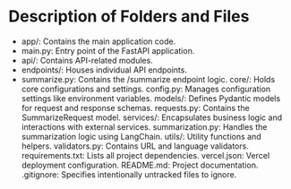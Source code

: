 # Description of Folders and Files
* app/: Contains the main application code.
* main.py: Entry point of the FastAPI application.
* api/: Contains API-related modules.
* endpoints/: Houses individual API endpoints.
* summarize.py: Contains the /summarize endpoint logic.
core/: Holds core configurations and settings.
config.py: Manages configuration settings like environment variables.
models/: Defines Pydantic models for request and response schemas.
requests.py: Contains the SummarizeRequest model.
services/: Encapsulates business logic and interactions with external services.
summarization.py: Handles the summarization logic using LangChain.
utils/: Utility functions and helpers.
validators.py: Contains URL and language validators.
requirements.txt: Lists all project dependencies.
vercel.json: Vercel deployment configuration.
README.md: Project documentation.
.gitignore: Specifies intentionally untracked files to ignore.